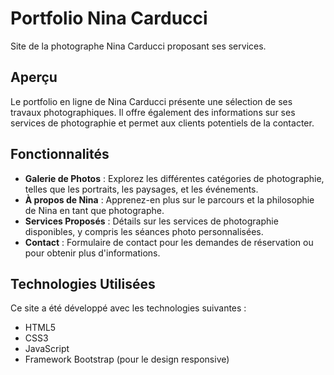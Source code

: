 # Portfolio Nina Carducci

Site de la photographe Nina Carducci proposant ses services.

## Aperçu

Le portfolio en ligne de Nina Carducci présente une sélection de ses travaux photographiques. Il offre également des informations sur ses services de photographie et permet aux clients potentiels de la contacter.


## Fonctionnalités

- **Galerie de Photos** : Explorez les différentes catégories de photographie, telles que les portraits, les paysages, et les événements.
- **À propos de Nina** : Apprenez-en plus sur le parcours et la philosophie de Nina en tant que photographe.
- **Services Proposés** : Détails sur les services de photographie disponibles, y compris les séances photo personnalisées.
- **Contact** : Formulaire de contact pour les demandes de réservation ou pour obtenir plus d'informations.

## Technologies Utilisées

Ce site a été développé avec les technologies suivantes :

- HTML5
- CSS3
- JavaScript
- Framework Bootstrap (pour le design responsive)

